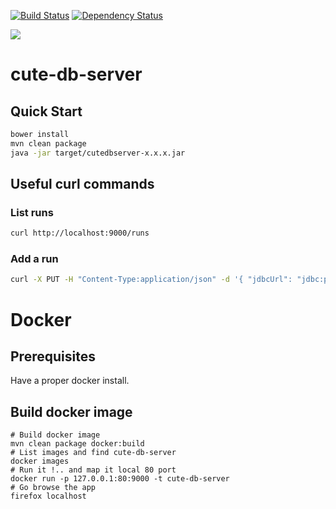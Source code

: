 [![Build Status](https://travis-ci.org/Cute-DB/cute-db-server.svg?branch=master)](https://travis-ci.org/Cute-DB/cute-db-server) [![Dependency Status](https://www.versioneye.com/user/projects/5760a1654931050036a5e9c1/badge.svg?style=flat)](https://www.versioneye.com/user/projects/5760a1654931050036a5e9c1)

<a href="https://zenhub.com"><img src="https://raw.githubusercontent.com/ZenHubIO/support/master/zenhub-badge.png"></a>

# cute-db-server

## Quick Start

```bash
bower install
mvn clean package
java -jar target/cutedbserver-x.x.x.jar
```

## Useful curl commands

### List runs
```bash
curl http://localhost:9000/runs
```
### Add a run
```bash
curl -X PUT -H "Content-Type:application/json" -d '{ "jdbcUrl": "jdbc:postgresql://localhost:5432/dbtest", "server": "postgres", "status": "PENDING" }' http://localhost:9000/runs/1
```

# Docker

## Prerequisites

Have a proper docker install.

## Build docker image

```
# Build docker image
mvn clean package docker:build
# List images and find cute-db-server
docker images
# Run it !.. and map it local 80 port
docker run -p 127.0.0.1:80:9000 -t cute-db-server
# Go browse the app
firefox localhost
```

